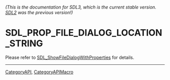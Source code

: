###### (This is the documentation for SDL3, which is the current stable version. [SDL2](https://wiki.libsdl.org/SDL2/) was the previous version!)
# SDL_PROP_FILE_DIALOG_LOCATION_STRING

Please refer to [SDL_ShowFileDialogWithProperties](SDL_ShowFileDialogWithProperties) for details.

----
[CategoryAPI](CategoryAPI), [CategoryAPIMacro](CategoryAPIMacro)

